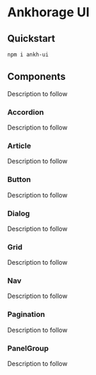 # Ankhorage UI

## Quickstart

```bash
npm i ankh-ui
```

## Components

Description to follow

### Accordion

Description to follow

### Article

Description to follow

### Button

Description to follow

### Dialog

Description to follow

### Grid

Description to follow

### Nav

Description to follow

### Pagination

Description to follow

### PanelGroup

Description to follow
